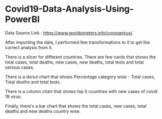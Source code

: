 # Covid19-Data-Analysis-Using-PowerBI

Data Source Link : https://www.worldometers.info/coronavirus/

After importing the data, I performed few transformations to it to get the correct analysis from it.

There is a slicer for different countries. There are few cards that shows the total cases, total deaths, new cases, new deaths, total tests and total serious cases.

There is a donut chart that shows Percentage category wise - Total cases, Total deaths and total tests.

There is a column chart that shows top 5 countries with new cases of covid 19 virus.

Finally, there's a bar chart that shows the total cases, new cases, total deaths and new deaths country wise.
